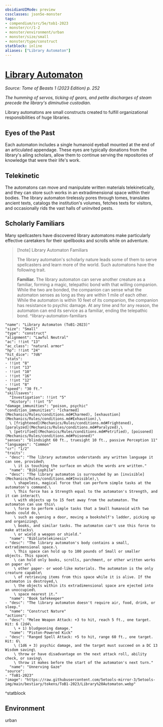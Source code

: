 ```yaml
---
obsidianUIMode: preview
cssclasses: json5e-monster
tags:
- compendium/src/5e/tob1-2023
- monster/cr/1-2
- monster/environment/urban
- monster/size/small
- monster/type/construct
statblock: inline
aliases: ["Library Automaton"]
---
```

# [Library Automaton](Mechanics\bestiary\construct/library-automaton-tob1-2023.md)
*Source: Tome of Beasts 1 (2023 Edition) p. 252*  

*The humming of servos, ticking of gears, and petite discharges of steam precede the library's diminutive custodian.*

Library automatons are small constructs created to fulfill organizational responsibilities of huge libraries.

## Eyes of the Past

Each automaton includes a single humanoid eyeball mounted at the end of an articulated appendage. These eyes are typically donations from the library's ailing scholars, allow them to continue serving the repositories of knowledge that were their life's work.

## Telekinetic

The automatons can move and manipulate written materials telekinetically, and they can store such works in an extradimensional space within their bodies. The library automaton tirelessly pores through tomes, translates ancient texts, catalogs the institution's volumes, fetches texts for visitors, and occasionally rids the vast halls of uninvited pests.

## Scholarly Familiars

Many spellcasters have discovered library automatons make particularly effective caretakers for their spellbooks and scrolls while on adventure.

> [!note] Library Automaton Familiars
> 
> The library automaton's scholarly nature leads some of them to serve spellcasters and learn more of the world. Such automatons have the following trait.
> 
> **Familiar.** The library automaton can serve another creature as a familiar, forming a magic, telepathic bond with that willing companion. While the two are bonded, the companion can sense what the automaton senses as long as they are within 1 mile of each other. While the automaton is within 10 feet of its companion, the companion has resistance to psychic damage. At any time and for any reason, the automaton can end its service as a familiar, ending the telepathic bond.
^library-automaton-familiars

```statblock
"name": "Library Automaton (ToB1-2023)"
"size": "Small"
"type": "construct"
"alignment": "Lawful Neutral"
"ac": !!int "13"
"ac_class": "natural armor"
"hp": !!int "24"
"hit_dice": "7d6"
"stats":
- !!int "8"
- !!int "13"
- !!int "10"
- !!int "16"
- !!int "12"
- !!int "8"
"speed": "30 ft."
"skillsaves":
  "Investigation": !!int "5"
  "History": !!int "5"
"damage_immunities": "poison, psychic"
"condition_immunities": "[charmed](Mechanics/Rules/conditions.md#Charmed), [exhaustion](Mechanics/Rules/conditions.md#Exhaustion),\
  \ [frightened](Mechanics/Rules/conditions.md#Frightened), [paralyzed](Mechanics/Rules/conditions.md#Paralyzed),\
  \ [petrified](Mechanics/Rules/conditions.md#Petrified), [poisoned](Mechanics/Rules/conditions.md#Poisoned)"
"senses": "blindsight 60 ft., truesight 10 ft., passive Perception 11"
"languages": "Common"
"cr": "1/2"
"traits":
- "desc": "The library automaton understands any written language it can see, provided\
    \ it is touching the surface on which the words are written."
  "name": "Bibliophile"
- "desc": "The library automaton is surrounded by an [invisible](Mechanics/Rules/conditions.md#Invisible),\
    \ shapeless, magical force that can perform simple tasks at the automaton's command.\
    \ This force has a Strength equal to the automaton's Strength, and it can interact\
    \ with objects up to 15 feet away from the automaton. The automaton can use this\
    \ force to perform simple tasks that a Small humanoid with two hands could do,\
    \ such as opening a door, moving a bookshelf's ladder, picking up and organizing\
    \ books, and similar tasks. The automaton can't use this force to make attacks\
    \ or wield a weapon or shield."
  "name": "Bibliotelekinesis"
- "desc": "The library automaton's body contains a small, extradimensional space.\
    \ This space can hold up to 100 pounds of Small or smaller objects. This space\
    \ can hold only books, scrolls, parchment, or other written works on paper or\
    \ other paper- or wood-like materials. The automaton is the only creature capable\
    \ of retrieving items from this space while it is alive. If the automaton is destroyed,\
    \ the objects within its extradimensional space are ejected into an unoccupied\
    \ space nearest it."
  "name": "Book Safekeeper"
- "desc": "The library automaton doesn't require air, food, drink, or sleep."
  "name": "Construct Nature"
"actions":
- "desc": "Melee Weapon Attack: +3 to hit, reach 5 ft., one target. Hit: 6 (2d4\
    \ + 1) bludgeoning damage."
  "name": "Piston-Powered Kick"
- "desc": "Ranged Spell Attack: +5 to hit, range 60 ft., one target. Hit: 6\
    \ (1d6 + 3) psychic damage, and the target must succeed on a DC 13 Wisdom saving\
    \ throw or have disadvantage on the next attack roll, ability check, or saving\
    \ throw it makes before the start of the automaton's next turn."
  "name": "Unnerving Gaze"
"source":
- "ToB1-2023"
"image": "https://raw.githubusercontent.com/5etools-mirror-3/5etools-img/main/bestiary/tokens/ToB1-2023/Library%20Automaton.webp"
```
^statblock

## Environment

urban